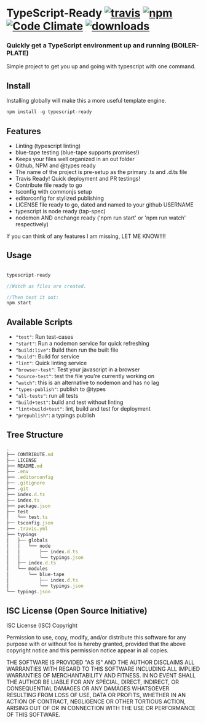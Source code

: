 # TypeScript-Ready [![travis][travis-image]][travis-url] [![npm][npm-image]][npm-url] [![Code Climate](https://codeclimate.com/github/CraigglesO/TypeScript-Ready/badges/gpa.svg)](https://codeclimate.com/github/CraigglesO/TypeScript-Ready) [![downloads][downloads-image]][downloads-url]

  [travis-image]: https://travis-ci.org/CraigglesO/TypeScript-Ready.svg?branch=master
  [travis-url]: https://travis-ci.org/CraigglesO/TypeScript-Ready
  [npm-image]: https://img.shields.io/npm/v/typescript-ready.svg
  [npm-url]: https://npmjs.org/package/typescript-ready
  [downloads-image]: https://img.shields.io/npm/dm/typescript-ready.svg
  [downloads-url]: https://npmjs.org/package/typescript-ready

### Quickly get a TypeScript environment up and running (BOILER-PLATE)

Simple project to get you up and going with typescript with one command.

## Install
Installing globally will make this a more useful template engine.

``` typescript
npm install -g typescript-ready
```

## Features
* Linting (typescript linting)
* blue-tape testing (blue-tape supports promises!)
* Keeps your files well organized in an out folder
* Github, NPM and @types ready
* The name of the project is pre-setup as the primary .ts and .d.ts file
* Travis Ready! Quick deployment and PR testings!
* Contribute file ready to go
* tsconfig with commonjs setup
* editorconfig for stylized publishing
* LICENSE file ready to go, dated and named to your github USERNAME
* typescript is node ready (tap-spec)
* nodemon AND onchange ready ('npm run start' or 'npm run watch' respectively)



If you can think of any features I am missing, LET ME KNOW!!!!

## Usage
``` typescript

typescript-ready

//Watch as files are created.

//Then test it out:
npm start

```

## Available Scripts

* `"test"`: Run test-cases
* `"start"`: Run a nodemon service for quick refreshing
* `"build:live"`: Build then run the built file
* `"build"`: Build for service
* `"lint"`: Quick linting service
* `"browser-test"`: Test your javascript in a browser
* `"source-test"`: test the file you're currently working on
* `"watch"`: this is an alternative to nodemon and has no lag
* `"types-publish"`: publish to @types
* `"all-tests"`: run all tests
* `"build+test"`: build and test without linting
* `"lint+build+test"`: lint, build and test for deployment
* `"prepublish"`: a typings publish

## Tree Structure

``` typescript
.
├── CONTRIBUTE.md
├── LICENSE
├── README.md
├── .env
├── .editorconfig
├── .gitignore
├── .git
├── index.d.ts
├── index.ts
├── package.json
├── test
│   └── test.ts
├── tsconfig.json
├── .travis.yml
├── typings
│   ├── globals
│   │   └── node
│   │       ├── index.d.ts
│   │       └── typings.json
│   ├── index.d.ts
│   └── modules
│       └── blue-tape
│           ├── index.d.ts
│           └── typings.json
└── typings.json
```

## ISC License (Open Source Initiative)

ISC License (ISC)
Copyright <YEAR> <OWNER>

Permission to use, copy, modify, and/or distribute this software for any purpose with or without fee is hereby granted, provided that the above copyright notice and this permission notice appear in all copies.

THE SOFTWARE IS PROVIDED "AS IS" AND THE AUTHOR DISCLAIMS ALL WARRANTIES WITH REGARD TO THIS SOFTWARE INCLUDING ALL IMPLIED WARRANTIES OF MERCHANTABILITY AND FITNESS. IN NO EVENT SHALL THE AUTHOR BE LIABLE FOR ANY SPECIAL, DIRECT, INDIRECT, OR CONSEQUENTIAL DAMAGES OR ANY DAMAGES WHATSOEVER RESULTING FROM LOSS OF USE, DATA OR PROFITS, WHETHER IN AN ACTION OF CONTRACT, NEGLIGENCE OR OTHER TORTIOUS ACTION, ARISING OUT OF OR IN CONNECTION WITH THE USE OR PERFORMANCE OF THIS SOFTWARE.

